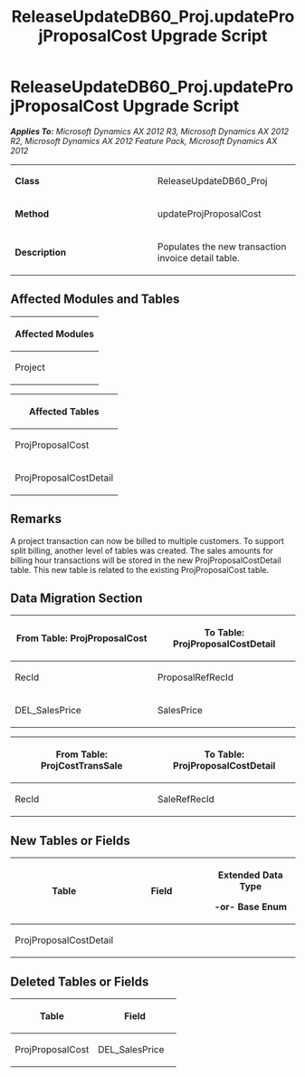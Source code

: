 ﻿---
title: ReleaseUpdateDB60_Proj.updateProjProposalCost Upgrade Script
TOCTitle: ReleaseUpdateDB60_Proj.updateProjProposalCost Upgrade Script
ms:assetid: 1220f72d-bf7f-4b79-8ff3-5eac57f1fdc1
ms:mtpsurl: https://msdn.microsoft.com/en-us/library/JJ735824(v=AX.60)
ms:contentKeyID: 49706734
ms.date: 05/18/2015
mtps_version: v=AX.60
---

# ReleaseUpdateDB60\_Proj.updateProjProposalCost Upgrade Script 


_**Applies To:** Microsoft Dynamics AX 2012 R3, Microsoft Dynamics AX 2012 R2, Microsoft Dynamics AX 2012 Feature Pack, Microsoft Dynamics AX 2012_

<table>
<colgroup>
<col style="width: 50%" />
<col style="width: 50%" />
</colgroup>
<tbody>
<tr class="odd">
<td><p><strong>Class</strong></p></td>
<td><p>ReleaseUpdateDB60_Proj</p></td>
</tr>
<tr class="even">
<td><p><strong>Method</strong></p></td>
<td><p>updateProjProposalCost</p></td>
</tr>
<tr class="odd">
<td><p><strong>Description</strong></p></td>
<td><p>Populates the new transaction invoice detail table.</p></td>
</tr>
</tbody>
</table>


## Affected Modules and Tables

<table>
<colgroup>
<col style="width: 100%" />
</colgroup>
<thead>
<tr class="header">
<th><p>Affected Modules</p></th>
</tr>
</thead>
<tbody>
<tr class="odd">
<td><p>Project</p></td>
</tr>
</tbody>
</table>


<table>
<colgroup>
<col style="width: 100%" />
</colgroup>
<thead>
<tr class="header">
<th><p>Affected Tables</p></th>
</tr>
</thead>
<tbody>
<tr class="odd">
<td><p>ProjProposalCost</p></td>
</tr>
<tr class="even">
<td><p>ProjProposalCostDetail</p></td>
</tr>
</tbody>
</table>


## Remarks

A project transaction can now be billed to multiple customers. To support split billing, another level of tables was created. The sales amounts for billing hour transactions will be stored in the new ProjProposalCostDetail table. This new table is related to the existing ProjProposalCost table.

## Data Migration Section

<table>
<colgroup>
<col style="width: 50%" />
<col style="width: 50%" />
</colgroup>
<thead>
<tr class="header">
<th><p>From Table: ProjProposalCost</p></th>
<th><p>To Table: ProjProposalCostDetail</p></th>
</tr>
</thead>
<tbody>
<tr class="odd">
<td><p>RecId</p></td>
<td><p>ProposalRefRecId</p></td>
</tr>
<tr class="even">
<td><p>DEL_SalesPrice</p></td>
<td><p>SalesPrice</p></td>
</tr>
</tbody>
</table>


<table>
<colgroup>
<col style="width: 50%" />
<col style="width: 50%" />
</colgroup>
<thead>
<tr class="header">
<th><p>From Table: ProjCostTransSale</p></th>
<th><p>To Table: ProjProposalCostDetail</p></th>
</tr>
</thead>
<tbody>
<tr class="odd">
<td><p>RecId</p></td>
<td><p>SaleRefRecId</p></td>
</tr>
</tbody>
</table>


## New Tables or Fields

<table>
<colgroup>
<col style="width: 33%" />
<col style="width: 33%" />
<col style="width: 33%" />
</colgroup>
<thead>
<tr class="header">
<th><p>Table</p></th>
<th><p>Field</p></th>
<th><p>Extended Data Type</p>
<p>-or- Base Enum</p></th>
</tr>
</thead>
<tbody>
<tr class="odd">
<td><p>ProjProposalCostDetail</p></td>
<td><p></p></td>
<td><p></p></td>
</tr>
</tbody>
</table>


## Deleted Tables or Fields

<table>
<colgroup>
<col style="width: 50%" />
<col style="width: 50%" />
</colgroup>
<thead>
<tr class="header">
<th><p>Table</p></th>
<th><p>Field</p></th>
</tr>
</thead>
<tbody>
<tr class="odd">
<td><p>ProjProposalCost</p></td>
<td><p>DEL_SalesPrice</p></td>
</tr>
</tbody>
</table>

  


